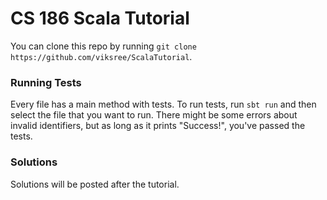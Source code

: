 # CS 186 Scala Tutorial

You can clone this repo by running `git clone
https://github.com/viksree/ScalaTutorial`. 

### Running Tests

Every file has a main method with tests. To run tests, run `sbt run` and then
select the file that you want to run. There might be some errors about invalid
identifiers, but as long as it prints "Success!", you've passed the tests.

### Solutions

Solutions will be posted after the tutorial.
